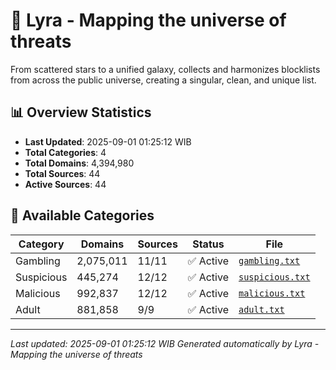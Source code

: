 # 🌌 Lyra - Mapping the universe of threats

From scattered stars to a unified galaxy, collects and harmonizes blocklists from across the public universe, creating a singular, clean, and unique list.

## 📊 Overview Statistics

- **Last Updated**: 2025-09-01 01:25:12 WIB
- **Total Categories**: 4
- **Total Domains**: 4,394,980
- **Total Sources**: 44
- **Active Sources**: 44

## 📂 Available Categories

| Category | Domains | Sources | Status | File |
|----------|---------|---------|--------|------|
| Gambling | 2,075,011 | 11/11 | ✅ Active | [`gambling.txt`](blocklist/gambling.txt) |
| Suspicious | 445,274 | 12/12 | ✅ Active | [`suspicious.txt`](blocklist/suspicious.txt) |
| Malicious | 992,837 | 12/12 | ✅ Active | [`malicious.txt`](blocklist/malicious.txt) |
| Adult | 881,858 | 9/9 | ✅ Active | [`adult.txt`](blocklist/adult.txt) |


---

*Last updated: 2025-09-01 01:25:12 WIB*
*Generated automatically by Lyra - Mapping the universe of threats*
